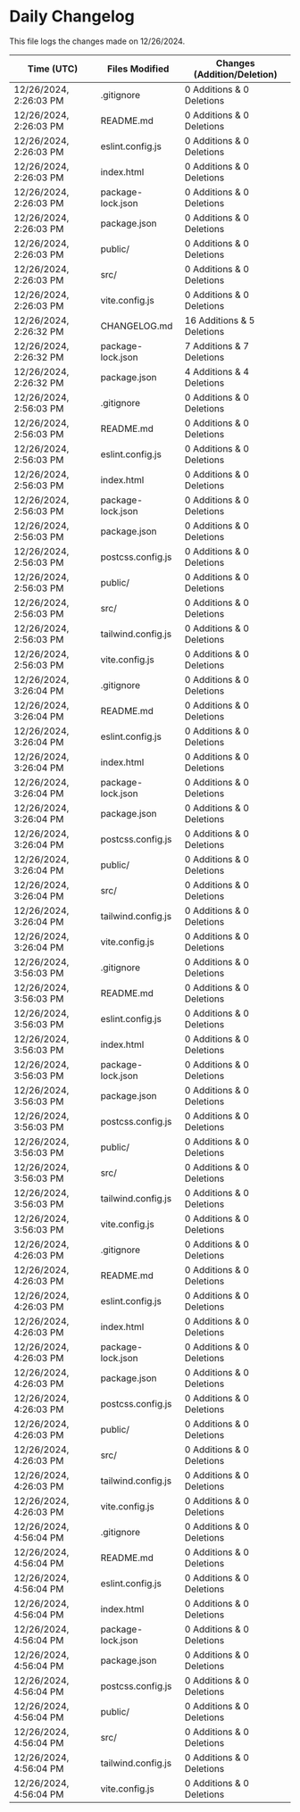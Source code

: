 # Daily Changelog

This file logs the changes made on 12/26/2024.

| Time (UTC)             | Files Modified                    | Changes (Addition/Deletion) |
|------------------------|-----------------------------------|-----------------------------|
| 12/26/2024, 2:26:03 PM | .gitignore | 0 Additions & 0 Deletions |
| 12/26/2024, 2:26:03 PM | README.md | 0 Additions & 0 Deletions |
| 12/26/2024, 2:26:03 PM | eslint.config.js | 0 Additions & 0 Deletions |
| 12/26/2024, 2:26:03 PM | index.html | 0 Additions & 0 Deletions |
| 12/26/2024, 2:26:03 PM | package-lock.json | 0 Additions & 0 Deletions |
| 12/26/2024, 2:26:03 PM | package.json | 0 Additions & 0 Deletions |
| 12/26/2024, 2:26:03 PM | public/ | 0 Additions & 0 Deletions |
| 12/26/2024, 2:26:03 PM | src/ | 0 Additions & 0 Deletions |
| 12/26/2024, 2:26:03 PM | vite.config.js | 0 Additions & 0 Deletions |
| 12/26/2024, 2:26:32 PM | CHANGELOG.md | 16 Additions & 5 Deletions|
| 12/26/2024, 2:26:32 PM | package-lock.json | 7 Additions & 7 Deletions|
| 12/26/2024, 2:26:32 PM | package.json | 4 Additions & 4 Deletions|
| 12/26/2024, 2:56:03 PM | .gitignore | 0 Additions & 0 Deletions|
| 12/26/2024, 2:56:03 PM | README.md | 0 Additions & 0 Deletions|
| 12/26/2024, 2:56:03 PM | eslint.config.js | 0 Additions & 0 Deletions|
| 12/26/2024, 2:56:03 PM | index.html | 0 Additions & 0 Deletions|
| 12/26/2024, 2:56:03 PM | package-lock.json | 0 Additions & 0 Deletions|
| 12/26/2024, 2:56:03 PM | package.json | 0 Additions & 0 Deletions|
| 12/26/2024, 2:56:03 PM | postcss.config.js | 0 Additions & 0 Deletions|
| 12/26/2024, 2:56:03 PM | public/ | 0 Additions & 0 Deletions|
| 12/26/2024, 2:56:03 PM | src/ | 0 Additions & 0 Deletions|
| 12/26/2024, 2:56:03 PM | tailwind.config.js | 0 Additions & 0 Deletions|
| 12/26/2024, 2:56:03 PM | vite.config.js | 0 Additions & 0 Deletions|
| 12/26/2024, 3:26:04 PM | .gitignore | 0 Additions & 0 Deletions|
| 12/26/2024, 3:26:04 PM | README.md | 0 Additions & 0 Deletions|
| 12/26/2024, 3:26:04 PM | eslint.config.js | 0 Additions & 0 Deletions|
| 12/26/2024, 3:26:04 PM | index.html | 0 Additions & 0 Deletions|
| 12/26/2024, 3:26:04 PM | package-lock.json | 0 Additions & 0 Deletions|
| 12/26/2024, 3:26:04 PM | package.json | 0 Additions & 0 Deletions|
| 12/26/2024, 3:26:04 PM | postcss.config.js | 0 Additions & 0 Deletions|
| 12/26/2024, 3:26:04 PM | public/ | 0 Additions & 0 Deletions|
| 12/26/2024, 3:26:04 PM | src/ | 0 Additions & 0 Deletions|
| 12/26/2024, 3:26:04 PM | tailwind.config.js | 0 Additions & 0 Deletions|
| 12/26/2024, 3:26:04 PM | vite.config.js | 0 Additions & 0 Deletions|
| 12/26/2024, 3:56:03 PM | .gitignore | 0 Additions & 0 Deletions|
| 12/26/2024, 3:56:03 PM | README.md | 0 Additions & 0 Deletions|
| 12/26/2024, 3:56:03 PM | eslint.config.js | 0 Additions & 0 Deletions|
| 12/26/2024, 3:56:03 PM | index.html | 0 Additions & 0 Deletions|
| 12/26/2024, 3:56:03 PM | package-lock.json | 0 Additions & 0 Deletions|
| 12/26/2024, 3:56:03 PM | package.json | 0 Additions & 0 Deletions|
| 12/26/2024, 3:56:03 PM | postcss.config.js | 0 Additions & 0 Deletions|
| 12/26/2024, 3:56:03 PM | public/ | 0 Additions & 0 Deletions|
| 12/26/2024, 3:56:03 PM | src/ | 0 Additions & 0 Deletions|
| 12/26/2024, 3:56:03 PM | tailwind.config.js | 0 Additions & 0 Deletions|
| 12/26/2024, 3:56:03 PM | vite.config.js | 0 Additions & 0 Deletions|
| 12/26/2024, 4:26:03 PM | .gitignore | 0 Additions & 0 Deletions|
| 12/26/2024, 4:26:03 PM | README.md | 0 Additions & 0 Deletions|
| 12/26/2024, 4:26:03 PM | eslint.config.js | 0 Additions & 0 Deletions|
| 12/26/2024, 4:26:03 PM | index.html | 0 Additions & 0 Deletions|
| 12/26/2024, 4:26:03 PM | package-lock.json | 0 Additions & 0 Deletions|
| 12/26/2024, 4:26:03 PM | package.json | 0 Additions & 0 Deletions|
| 12/26/2024, 4:26:03 PM | postcss.config.js | 0 Additions & 0 Deletions|
| 12/26/2024, 4:26:03 PM | public/ | 0 Additions & 0 Deletions|
| 12/26/2024, 4:26:03 PM | src/ | 0 Additions & 0 Deletions|
| 12/26/2024, 4:26:03 PM | tailwind.config.js | 0 Additions & 0 Deletions|
| 12/26/2024, 4:26:03 PM | vite.config.js | 0 Additions & 0 Deletions|
| 12/26/2024, 4:56:04 PM | .gitignore | 0 Additions & 0 Deletions|
| 12/26/2024, 4:56:04 PM | README.md | 0 Additions & 0 Deletions|
| 12/26/2024, 4:56:04 PM | eslint.config.js | 0 Additions & 0 Deletions|
| 12/26/2024, 4:56:04 PM | index.html | 0 Additions & 0 Deletions|
| 12/26/2024, 4:56:04 PM | package-lock.json | 0 Additions & 0 Deletions|
| 12/26/2024, 4:56:04 PM | package.json | 0 Additions & 0 Deletions|
| 12/26/2024, 4:56:04 PM | postcss.config.js | 0 Additions & 0 Deletions|
| 12/26/2024, 4:56:04 PM | public/ | 0 Additions & 0 Deletions|
| 12/26/2024, 4:56:04 PM | src/ | 0 Additions & 0 Deletions|
| 12/26/2024, 4:56:04 PM | tailwind.config.js | 0 Additions & 0 Deletions|
| 12/26/2024, 4:56:04 PM | vite.config.js | 0 Additions & 0 Deletions|

